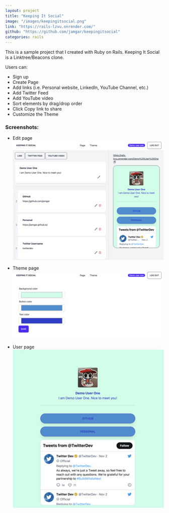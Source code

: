 ```yaml
---
layout: project
title: "Keeping It Social"
image: "/images/keepingitsocial.png"
link: "https://rails-lzvu.onrender.com/"
github: "https://github.com/jamgar/keepingitsocial"
categories: rails
---
```


This is a sample project that I created with Ruby on Rails. Keeping It Social is a Linktree/Beacons clone.

Users can:

- Sign up
- Create Page
- Add links (i.e. Personal website, LinkedIn, YouTube Channel, etc.)
- Add Twitter Feed
- Add YouTube video
- Sort elements by drag/drop order
- Click Copy link to share
- Customize the Theme

### Screenshots:

- Edit page
![Edit page](/images/keepingitsocial_edit_page.png)

- Theme page
![Theme page](/images/keepingitsocial_theme_page.png)

- User page
![User page](/images/keepingitsocial_public_page.png)


